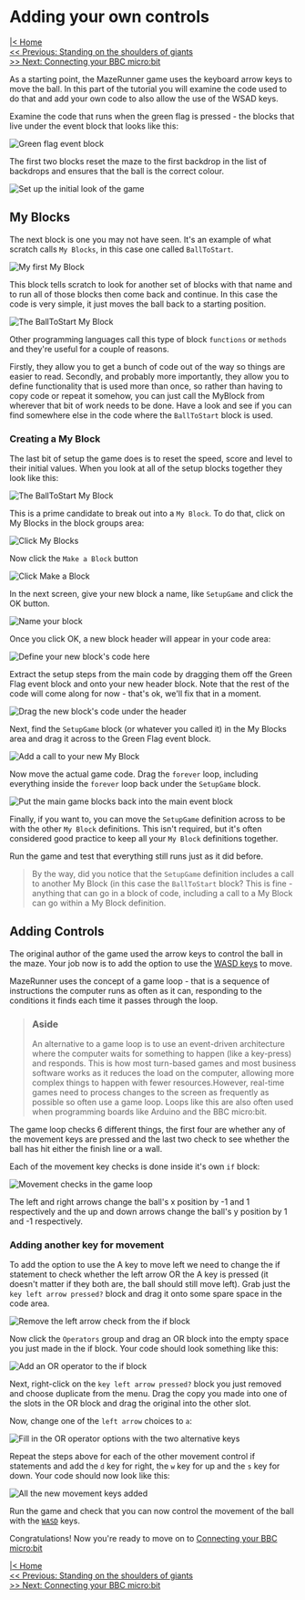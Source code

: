 # Adding your own controls

[|< Home](../README.md)  
[<< Previous: Standing on the shoulders of giants](./maze1.md)  
[>> Next: Connecting your BBC micro:bit](./maze3.md)

As a starting point, the MazeRunner game uses the keyboard arrow keys to move the ball. In this part of the tutorial you will examine the code used to do that and add your own code to also allow the use of the WSAD keys.

Examine the code that runs when the green flag is pressed - the blocks that live under the event block that looks like this:

![Green flag event block](./images/add-controls1.png)

The first two blocks reset the maze to the first backdrop in the list of backdrops and ensures that the ball is the correct colour.

![Set up the initial look of the game](./images/add-controls2.png)

## My Blocks

The next block is one you may not have seen. It's an example of what scratch calls `My Blocks`, in this case one called `BallToStart`.

![My first My Block](./images/add-controls3.png)

This block tells scratch to look for another set of blocks with that name and to run all of those blocks then come back and continue. In this case the code is very simple, it just moves the ball back to a starting position.

![The BallToStart My Block](./images/add-controls4.png)

Other programming languages call this type of block `functions` or `methods` and they're useful for a couple of reasons.

Firstly, they allow you to get a bunch of code out of the way so things are easier to read. Secondly, and probably more importantly, they allow you to define functionality that is used more than once, so rather than having to copy code or repeat it somehow, you can just call the MyBlock from wherever that bit of work needs to be done. Have a look and see if you can find somewhere else in the code where the `BallToStart` block is used.

### Creating a My Block

The last bit of setup the game does is to reset the speed, score and level to their initial values. When you look at all of the setup blocks together they look like this:

![The BallToStart My Block](./images/add-controls5.png)

This is a prime candidate to break out into a `My Block`. To do that, click on My Blocks in the block groups area:

![Click My Blocks](./images/add-controls6.png)

Now click the `Make a Block` button

![Click Make a Block](./images/add-controls7.png)

In the next screen, give your new block a name, like `SetupGame` and click the OK button.

![Name your block](./images/add-controls8.png)

Once you click OK, a new block header will appear in your code area:

![Define your new block's code here](./images/add-controls9.png)

Extract the setup steps from the main code by dragging them off the Green Flag event block and onto your new header block. Note that the rest of the code will come along for now - that's ok, we'll fix that in a moment.

![Drag the new block's code under the header](./images/add-controls10.png)

Next, find the `SetupGame` block (or whatever you called it) in the My Blocks area and drag it across to the Green Flag event block.

![Add a call to your new My Block](./images/add-controls11.png)

Now move the actual game code. Drag the `forever` loop, including everything inside the `forever` loop back under the `SetupGame` block.

![Put the main game blocks back into the main event block](./images/add-controls12.png)

Finally, if you want to, you can move the `SetupGame` definition across to be with the other `My Block` definitions. This isn't required, but it's often considered good practice to keep all your `My Block` definitions together.

Run the game and test that everything still runs just as it did before.

>By the way, did you notice that the `SetupGame` definition includes a call to another My Block (in this case the `BallToStart` block? This is fine - anything that can go in a block of code, including a call to a My Block can go within a My Block definition.

## Adding Controls

The original author of the game used the arrow keys to control the ball in the maze. Your job now is to add the option to use the [WASD keys](https://en.m.wikipedia.org/wiki/Arrow_keys#WASD_keys) to move.

MazeRunner uses the concept of a game loop - that is a sequence of instructions the computer runs as often as it can, responding to the conditions it finds each time it passes through the loop.

> ### Aside
>
> An alternative to a game loop is to use an event-driven architecture where the computer waits for something to happen (like a key-press) and responds. This is how most turn-based games and most business software works as it reduces the load on the computer, allowing more complex things to happen with fewer resources.However, real-time games need to process changes to the screen as frequently as possible so often use a game loop. Loops like this are also often used when programming boards like Arduino and the BBC micro:bit.

The game loop checks 6 different things, the first four are whether any of the movement keys are pressed and the last two check to see whether the ball has hit either the finish line or a wall.

Each of the movement key checks is done inside it's own `if` block:

![Movement checks in the game loop](./images/add-controls13.png)

The left and right arrows change the ball's x position by -1 and 1 respectively and the up and down arrows change the ball's y position by 1 and -1 respectively.

### Adding another key for movement

To add the option to use the A key to move left we need to change the if statement to check whether the left arrow OR the A key is pressed (it doesn't matter if they both are, the ball should still move left). Grab just the `key left arrow pressed?` block and drag it onto some spare space in the code area.

![Remove the left arrow check from the if block](./images/add-controls14.png)

Now click the `Operators` group and drag an OR block into the empty space you just made in the if block. Your code should look something like this:

![Add an OR operator to the if block](./images/add-controls15.png)

Next, right-click on the `key left arrow pressed?` block you just removed and choose duplicate from the menu. Drag the copy you made into one of the slots in the OR block and drag the original into the other slot.

Now, change one of the `left arrow` choices to `a`:

![Fill in the OR operator options with the two alternative keys](./images/add-controls16.png)

Repeat the steps above for each of the other movement control if statements and add the `d` key for right, the `w` key for up and the `s` key for down. Your code should now look like this:

![All the new movement keys added](./images/add-controls17.png)

Run the game and check that you can now control the movement of the ball with the [`WASD`](https://en.m.wikipedia.org/wiki/Arrow_keys#WASD_keys) keys.

Congratulations! Now you're ready to move on to [Connecting your BBC micro:bit](./maze3.md)

[|< Home](../README.md)  
[<< Previous: Standing on the shoulders of giants](./maze1.md)  
[>> Next: Connecting your BBC micro:bit](./maze3.md)
